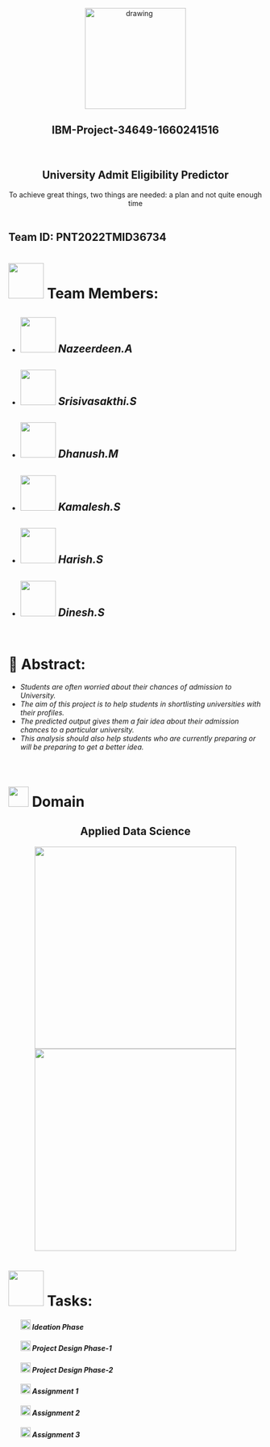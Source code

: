<br>
<div align="center">
<img src="https://upload.wikimedia.org/wikipedia/commons/5/51/IBM_logo.svg"  align="center" alt="drawing" width="200" />
  <h2 align="center"> IBM-Project-34649-1660241516 <br></h2>

  </div>
 <br> 
 <div align="center">
 <h2 >University Admit Eligibility Predictor </h2>
 To achieve great things, two things are needed: a plan and not quite enough time
 </div>
<br>
 <h2> Team ID: PNT2022TMID36734  </h2>
<h1><img src="https://e7.pngegg.com/pngimages/66/857/png-clipart-leadership-businessperson-computer-icons-management-team-leader-business-text-hand.png" width="70px"> Team Members: </h1>
<ul><i>
  <li> <h2> <img src="https://avatars.githubusercontent.com/u/113258178?s=400&u=756ea2da09349315ac014f504184cf17f08bbca1&v=4" width="70px"> Nazeerdeen.A </h2> </li>
  <li> <h2> <img src="https://avatars.githubusercontent.com/u/113259324?v=4" width="70px"> Srisivasakthi.S </h2> </li>
  <li> <h2> <img src="https://avatars.githubusercontent.com/u/113770569?v=4" width="70px"> Dhanush.M </h2> </li>
  <li> <h2> <img src="https://avatars.githubusercontent.com/u/113255694?v=4" width="70px"> Kamalesh.S </h2> </li>
  <li> <h2> <img src="https://avatars.githubusercontent.com/u/85577879?v=4" width="70px"> Harish.S </h2> </li>
  <li> <h2> <img src="https://avatars.githubusercontent.com/u/113909410?s=64&v=4" width="70px"> Dinesh.S </h2> </li>
  </i>
  </ul>
<br>
<h1>📃 Abstract:</h1><i>
<ul>
<li>Students are often worried about their chances of admission to University. </li>
<li>The aim of this project is to help students in shortlisting universities with their profiles. </li>
<li>The predicted output gives them a fair idea about their admission chances to a particular university. </li>
<li>This analysis should also help students who are currently preparing or will be preparing to get a better idea. </li>
  </i>
  </ul>
<br>
<h1><img src="https://raw.githubusercontent.com/Tarikul-Islam-Anik/Animated-Fluent-Emojis/master/Emojis/Travel%20and%20places/Rocket.png" width="40px"> Domain</h2>
<h2 align="center"> Applied Data Science </h1>
<p float="middle" align="center">
    <img src="https://media3.giphy.com/media/NsBknNwmmWE8WU1q2U/200w.webp?cid=ecf05e476zd5whym2cmsd17n168jb5bckl1w40voeo79q3ls&rid=200w.webp&ct=g" width=400>
    <img src="https://media1.giphy.com/media/nNOAPjUdo4mpZFkDf8/200w.webp?cid=ecf05e47dvmhext35ocup2a5p4q6df03h8uscw4j3szalfio&rid=200w.webp&ct=g" width=400>
    
  <h1> <img src="https://media0.giphy.com/media/kLOkqcrdC5mrCE7k7G/200w.webp?cid=ecf05e47xelxkirltcp07bzh5uxvi15yyewjzlzsngzwl5wm&rid=200w.webp&ct=g" width="70px"> Tasks: </h1>
<ul> <i>
<h4> <img src="https://cdn.xxl.thumbs.canstockphoto.com/accept-green-icon-check-sign-stock-illustrations_csp27957677.jpg" width="20px"> Ideation Phase </h4> 
<h4> <img src="https://cdn.xxl.thumbs.canstockphoto.com/accept-green-icon-check-sign-stock-illustrations_csp27957677.jpg" width="20px"> Project Design Phase-1 </h4>
<h4> <img src="https://cdn.xxl.thumbs.canstockphoto.com/accept-green-icon-check-sign-stock-illustrations_csp27957677.jpg" width="20px"> Project Design Phase-2 </h4>
<h4> <img src="https://cdn.xxl.thumbs.canstockphoto.com/accept-green-icon-check-sign-stock-illustrations_csp27957677.jpg" width="20px"> Assignment 1 </h4>
<h4> <img src="https://cdn.xxl.thumbs.canstockphoto.com/accept-green-icon-check-sign-stock-illustrations_csp27957677.jpg" width="20px"> Assignment 2 </h4>
<h4> <img src="https://cdn.xxl.thumbs.canstockphoto.com/accept-green-icon-check-sign-stock-illustrations_csp27957677.jpg" width="20px"> Assignment 3 </h4>
</i> </ul>
